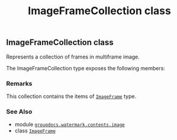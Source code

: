 ﻿---
title: ImageFrameCollection class
second_title: GroupDocs.Watermark for Python via .NET API References
description: 
type: docs
url: /python-net/groupdocs.watermark.contents.image/imageframecollection/
is_root: false
weight: 40
---

## ImageFrameCollection class

Represents a collection of frames in multiframe image.



The ImageFrameCollection type exposes the following members:


### Remarks 


This collection contains the items of [`ImageFrame`](/watermark/python-net/groupdocs.watermark.contents.image/imageframe) type.

### See Also
* module [`groupdocs.watermark.contents.image`](..)
* class [`ImageFrame`](/watermark/python-net/groupdocs.watermark.contents.image/imageframe)
